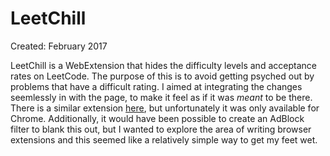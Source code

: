 # LeetChill
Created: February 2017

LeetChill is a WebExtension that hides the difficulty levels and acceptance rates on LeetCode. The purpose of this is to avoid getting psyched out by problems that have a difficult rating. I aimed at integrating the changes seemlessly in with the page, to make it feel as if it was *meant* to be there. There is a similar extension [here](https://www.reddit.com/r/cscareerquestions/comments/49ddzk/chrome_extension_for_hiding_away_leetcodes/), but unfortunately it was only available for Chrome. Additionally, it would have been possible to create an AdBlock filter to blank this out, but I wanted to explore the area of writing browser extensions and this seemed like a relatively simple way to get my feet wet.
